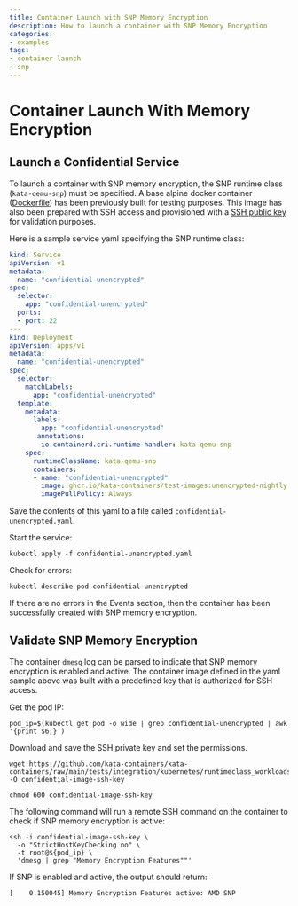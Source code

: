 ```yaml
---
title: Container Launch with SNP Memory Encryption
description: How to launch a container with SNP Memory Encryption
categories:
- examples
tags:
- container launch
- snp
---
```


# Container Launch With Memory Encryption

## Launch a Confidential Service

To launch a container with SNP memory encryption, the SNP runtime class (`kata-qemu-snp`) must be specified. A base alpine docker container ([Dockerfile](https://github.com/kata-containers/kata-containers/blob/main/tests/integration/kubernetes/runtimeclass_workloads/confidential/unencrypted/Dockerfile)) has been previously built for testing purposes. This image has also been prepared with SSH access and provisioned with a [SSH public key](https://github.com/kata-containers/kata-containers/blob/main/tests/integration/kubernetes/runtimeclass_workloads/confidential/unencrypted/ssh/unencrypted.pub) for validation purposes.

Here is a sample service yaml specifying the SNP runtime class: 

```yaml
kind: Service
apiVersion: v1
metadata:
  name: "confidential-unencrypted"
spec:
  selector:
    app: "confidential-unencrypted"
  ports:
  - port: 22
---
kind: Deployment
apiVersion: apps/v1
metadata:
  name: "confidential-unencrypted"
spec:
  selector:
    matchLabels:
      app: "confidential-unencrypted"
  template:
    metadata:
      labels:
        app: "confidential-unencrypted"
       annotations:
        io.containerd.cri.runtime-handler: kata-qemu-snp
    spec:
      runtimeClassName: kata-qemu-snp
      containers:
      - name: "confidential-unencrypted"
        image: ghcr.io/kata-containers/test-images:unencrypted-nightly
        imagePullPolicy: Always
```

Save the contents of this yaml to a file called `confidential-unencrypted.yaml`.

Start the service:
 
```shell
kubectl apply -f confidential-unencrypted.yaml
```

Check for errors:

```shell
kubectl describe pod confidential-unencrypted
```

If there are no errors in the Events section, then the container has been successfully created with SNP memory encryption.

## Validate SNP Memory Encryption

The container `dmesg` log can be parsed to indicate that SNP memory encryption is enabled and active. The container image defined in the yaml sample above was built with a predefined key that is authorized for SSH access.

Get the pod IP:

```shell
pod_ip=$(kubectl get pod -o wide | grep confidential-unencrypted | awk '{print $6;}')
```

Download and save the SSH private key and set the permissions.

```shell
wget https://github.com/kata-containers/kata-containers/raw/main/tests/integration/kubernetes/runtimeclass_workloads/confidential/unencrypted/ssh/unencrypted -O confidential-image-ssh-key

chmod 600 confidential-image-ssh-key
```

The following command will run a remote SSH command on the container to check if SNP memory encryption is active:

```shell
ssh -i confidential-image-ssh-key \
  -o "StrictHostKeyChecking no" \
  -t root@${pod_ip} \
  'dmesg | grep "Memory Encryption Features""'
```

If SNP is enabled and active, the output should return:

```shell
[    0.150045] Memory Encryption Features active: AMD SNP
```
